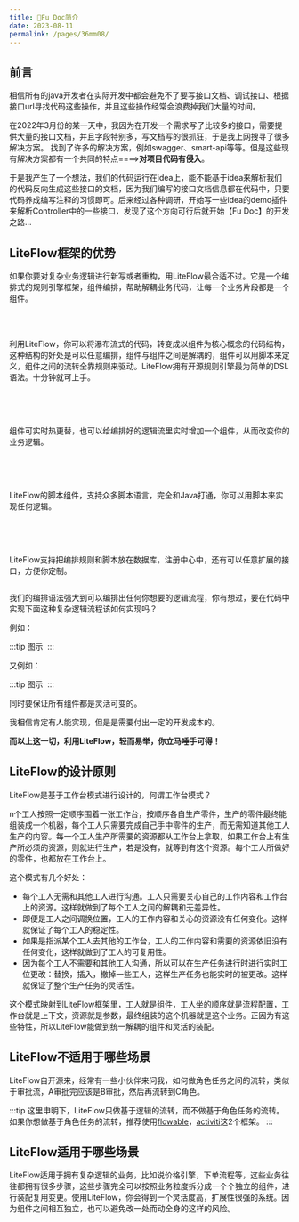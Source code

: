 ```yaml
---
title: 🍤Fu Doc简介
date: 2023-08-11
permalink: /pages/36mm08/
---
```


## 前言

相信所有的java开发者在实际开发中都会避免不了要写接口文档、调试接口、根据接口url寻找代码这些操作，并且这些操作经常会浪费掉我们大量的时间。

在2022年3月份的某一天中，我因为在开发一个需求写了比较多的接口，需要提供大量的接口文档，并且字段特别多，写文档写的很抓狂，于是我上网搜寻了很多解决方案。
找到了许多的解决方案，例如swagger、smart-api等等。但是这些现有解决方案都有一个共同的特点====>**对项目代码有侵入**。

于是我产生了一个想法，我们的代码运行在idea上，能不能基于idea来解析我们的代码反向生成这些接口的文档，因为我们编写的接口文档信息都在代码中，只要代码养成编写注释的习惯即可。后来经过各种调研，开始写一些idea的demo插件来解析Controller中的一些接口，发现了这个方向可行后就开始【Fu Doc】的开发之路...



## LiteFlow框架的优势

如果你要对复杂业务逻辑进行新写或者重构，用LiteFlow最合适不过。它是一个编排式的规则引擎框架，组件编排，帮助解耦业务代码，让每一个业务片段都是一个组件。

<br><br>

利用LiteFlow，你可以将瀑布流式的代码，转变成以组件为核心概念的代码结构，这种结构的好处是可以任意编排，组件与组件之间是解耦的，组件可以用脚本来定义，组件之间的流转全靠规则来驱动。LiteFlow拥有开源规则引擎最为简单的DSL语法。十分钟就可上手。

<img :src="$withBase('/img/intro/1.svg')" class="no-zoom">

<br><br>

组件可实时热更替，也可以给编排好的逻辑流里实时增加一个组件，从而改变你的业务逻辑。

<img :src="$withBase('/img/intro/2.svg')" class="no-zoom">

<br><br>

LiteFlow的脚本组件，支持众多脚本语言，完全和Java打通，你可以用脚本来实现任何逻辑。

<img :src="$withBase('/img/intro/3.svg')" class="no-zoom">

<br><br>

LiteFlow支持把编排规则和脚本放在数据库，注册中心中，还有可以任意扩展的接口，方便你定制。

<img :src="$withBase('/img/intro/4.svg')" class="no-zoom">



我们的编排语法强大到可以编排出任何你想要的逻辑流程，你有想过，要在代码中实现下面这种复杂逻辑流程该如何实现吗？

例如：

:::tip 图示
<img :src="$withBase('/img/flow_example/e8.svg')" style="zoom: 80%" class="no-zoom">
:::

又例如：

:::tip 图示
<img :src="$withBase('/img/flow_example/e9.svg')" style="zoom: 80%" class="no-zoom">
:::

同时要保证所有组件都是灵活可变的。

我相信肯定有人能实现，但是是需要付出一定的开发成本的。



**而以上这一切，利用LiteFlow，轻而易举，你立马唾手可得！**



## LiteFlow的设计原则

LiteFlow是基于工作台模式进行设计的，何谓工作台模式？

n个工人按照一定顺序围着一张工作台，按顺序各自生产零件，生产的零件最终能组装成一个机器，每个工人只需要完成自己手中零件的生产，而无需知道其他工人生产的内容。每一个工人生产所需要的资源都从工作台上拿取，如果工作台上有生产所必须的资源，则就进行生产，若是没有，就等到有这个资源。每个工人所做好的零件，也都放在工作台上。

这个模式有几个好处：

- 每个工人无需和其他工人进行沟通。工人只需要关心自己的工作内容和工作台上的资源。这样就做到了每个工人之间的解耦和无差异性。
- 即便是工人之间调换位置，工人的工作内容和关心的资源没有任何变化。这样就保证了每个工人的稳定性。
- 如果是指派某个工人去其他的工作台，工人的工作内容和需要的资源依旧没有任何变化，这样就做到了工人的可复用性。
- 因为每个工人不需要和其他工人沟通，所以可以在生产任务进行时进行实时工位更改：替换，插入，撤掉一些工人，这样生产任务也能实时的被更改。这样就保证了整个生产任务的灵活性。

这个模式映射到LiteFlow框架里，工人就是组件，工人坐的顺序就是流程配置，工作台就是上下文，资源就是参数，最终组装的这个机器就是这个业务。正因为有这些特性，所以LiteFlow能做到统一解耦的组件和灵活的装配。



## LiteFlow不适用于哪些场景

LiteFlow自开源来，经常有一些小伙伴来问我，如何做角色任务之间的流转，类似于审批流，A审批完应该是B审批，然后再流转到C角色。

:::tip
这里申明下，LiteFlow只做基于逻辑的流转，而不做基于角色任务的流转。如果你想做基于角色任务的流转，推荐使用[flowable](https://flowable.com/open-source/)，[activiti](https://www.activiti.org/)这2个框架。
:::



## LiteFlow适用于哪些场景

LiteFlow适用于拥有复杂逻辑的业务，比如说价格引擎，下单流程等，这些业务往往都拥有很多步骤，这些步骤完全可以按照业务粒度拆分成一个个独立的组件，进行装配复用变更。使用LiteFlow，你会得到一个灵活度高，扩展性很强的系统。因为组件之间相互独立，也可以避免改一处而动全身的这样的风险。
